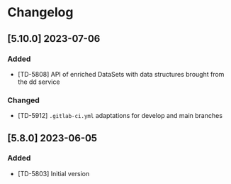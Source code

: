 # Changelog

## [5.10.0] 2023-07-06

### Added

- [TD-5808] API of enriched DataSets with data structures brought from the dd service

### Changed

- [TD-5912] `.gitlab-ci.yml` adaptations for develop and main branches

## [5.8.0] 2023-06-05

### Added

- [TD-5803] Initial version
